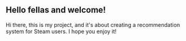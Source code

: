 ## Hello fellas and welcome!

Hi there, this is my project, and it's about creating a recommendation system for Steam users. I hope you enjoy it!